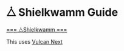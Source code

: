# ⧊ Shielkwamm Guide

[=== ⧊Shielkwamm ===](https://guide.shielkwamm.com)

This uses [Vulcan Next](https://github.com/VulcanJS/vulcan-next.git)